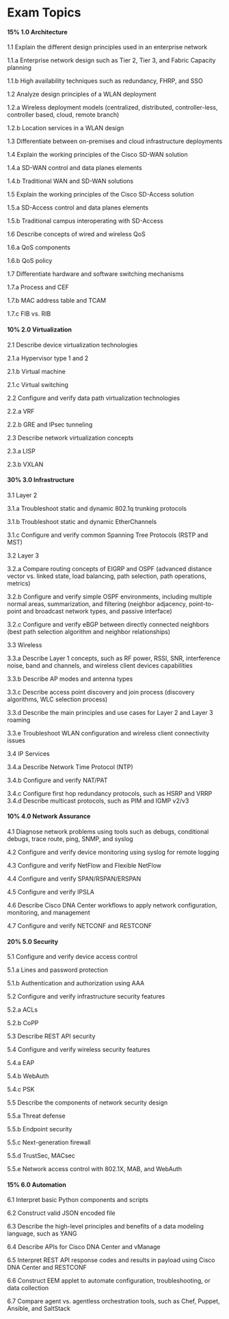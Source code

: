 # Exam Topics

#### 15% 1.0 Architecture 

1.1 Explain the different design principles used in an enterprise network 

1.1.a Enterprise network design such as Tier 2, Tier 3, and Fabric Capacity planning 

1.1.b High availability techniques such as redundancy, FHRP, and SSO 

1.2 Analyze design principles of a WLAN deployment 

1.2.a Wireless deployment models \(centralized, distributed, controller-less, controller based, cloud, remote branch\) 

1.2.b Location services in a WLAN design 

1.3 Differentiate between on-premises and cloud infrastructure deployments 

1.4 Explain the working principles of the Cisco SD-WAN solution 

1.4.a SD-WAN control and data planes elements 

1.4.b Traditional WAN and SD-WAN solutions 

1.5 Explain the working principles of the Cisco SD-Access solution 

1.5.a SD-Access control and data planes elements 

1.5.b Traditional campus interoperating with SD-Access 

1.6 Describe concepts of wired and wireless QoS 

1.6.a QoS components 

1.6.b QoS policy 

1.7 Differentiate hardware and software switching mechanisms 

1.7.a Process and CEF 

1.7.b MAC address table and TCAM 

1.7.c FIB vs. RIB 

#### 10% 2.0 Virtualization 

2.1 Describe device virtualization technologies 

2.1.a Hypervisor type 1 and 2 

2.1.b Virtual machine 

2.1.c Virtual switching 

2.2 Configure and verify data path virtualization technologies 

2.2.a VRF 

2.2.b GRE and IPsec tunneling 

2.3 Describe network virtualization concepts 

2.3.a LISP 

2.3.b VXLAN 

#### 30% 3.0 Infrastructure 

3.1 Layer 2 

3.1.a Troubleshoot static and dynamic 802.1q trunking protocols 

3.1.b Troubleshoot static and dynamic EtherChannels 

3.1.c Configure and verify common Spanning Tree Protocols \(RSTP and MST\) 

3.2 Layer 3 

3.2.a Compare routing concepts of EIGRP and OSPF \(advanced distance vector vs. linked state, load balancing, path selection, path operations, metrics\) 

3.2.b Configure and verify simple OSPF environments, including multiple normal areas, summarization, and filtering \(neighbor adjacency, point-to-point and broadcast network types, and passive interface\) 

3.2.c Configure and verify eBGP between directly connected neighbors \(best path selection algorithm and neighbor relationships\) 

3.3 Wireless 

3.3.a Describe Layer 1 concepts, such as RF power, RSSI, SNR, interference noise, band and channels, and wireless client devices capabilities 

3.3.b Describe AP modes and antenna types 

3.3.c Describe access point discovery and join process \(discovery algorithms, WLC selection process\) 

3.3.d Describe the main principles and use cases for Layer 2 and Layer 3 roaming 

3.3.e Troubleshoot WLAN configuration and wireless client connectivity issues 

3.4 IP Services 

3.4.a Describe Network Time Protocol \(NTP\) 

3.4.b Configure and verify NAT/PAT 

3.4.c Configure first hop redundancy protocols, such as HSRP and VRRP 3.4.d Describe multicast protocols, such as PIM and IGMP v2/v3 

#### 10% 4.0 Network Assurance 

4.1 Diagnose network problems using tools such as debugs, conditional debugs, trace route, ping, SNMP, and syslog 

4.2 Configure and verify device monitoring using syslog for remote logging 

4.3 Configure and verify NetFlow and Flexible NetFlow 

4.4 Configure and verify SPAN/RSPAN/ERSPAN 

4.5 Configure and verify IPSLA 

4.6 Describe Cisco DNA Center workflows to apply network configuration, monitoring, and management 

4.7 Configure and verify NETCONF and RESTCONF 

#### 20% 5.0 Security 

5.1 Configure and verify device access control 

5.1.a Lines and password protection 

5.1.b Authentication and authorization using AAA 

5.2 Configure and verify infrastructure security features 

5.2.a ACLs 

5.2.b CoPP 

5.3 Describe REST API security 

5.4 Configure and verify wireless security features 

5.4.a EAP 

5.4.b WebAuth 

5.4.c PSK 

5.5 Describe the components of network security design 

5.5.a Threat defense 

5.5.b Endpoint security 

5.5.c Next-generation firewall 

5.5.d TrustSec, MACsec 

5.5.e Network access control with 802.1X, MAB, and WebAuth 

#### 15% 6.0 Automation 

6.1 Interpret basic Python components and scripts 

6.2 Construct valid JSON encoded file 

6.3 Describe the high-level principles and benefits of a data modeling language, such as YANG 

6.4 Describe APIs for Cisco DNA Center and vManage 

6.5 Interpret REST API response codes and results in payload using Cisco DNA Center and RESTCONF 

6.6 Construct EEM applet to automate configuration, troubleshooting, or data collection 

6.7 Compare agent vs. agentless orchestration tools, such as Chef, Puppet, Ansible, and SaltStack

